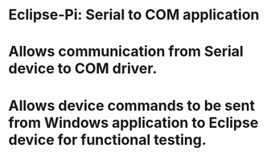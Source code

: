 # Eclipse-Pi: Serial to COM application
# Allows communication from Serial device to COM driver. 
# Allows device commands to be sent from Windows application to Eclipse device for functional testing. 
